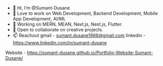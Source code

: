 - 👋 Hi, I’m @Sumant-Dusane
- 👀 Love to work on Web Development, Backend Development, Mobile App Development, AI/ML
- 🌱 Working on MERN, MEAN, Next.js, Nest.js, Flutter. 
- 💞️ Open to collaborate on creative projects.
- 📫 Reachout
      gmail - sumant.dusane1966@gmail.com
      linkedin - https://www.linkedin.com/in/sumant-dusane

Website - https://sumant-dusane.github.io/Portfolio-Website-Sumant-Dusane/

<!---
Sumant-Dusane/Sumant-Dusane is a ✨ special ✨ repository because its `README.md` (this file) appears on your GitHub profile.
You can click the Preview link to take a look at your changes.
--->
